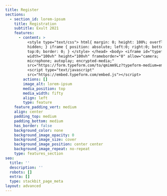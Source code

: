 ```yaml
---
title: Register
sections:
  - section_id: lorem-ipsum
    title: Registration
    subtitle: Exult 2021
    features:
      - content: >
          <style type="text/css"> html{ margin: 0; height: 100%; overflow:
          hidden; } iframe { position: absolute; left:0; right:0; bottom:0;
          top:0; border: 0; } </style> </head> <body> <iframe id="typeform-full"
          width="100vh" height="100vh" frameborder="0" allow="camera;
          microphone; autoplay; encrypted-media;"
          src="https://form.typeform.com/to/qmimm9Lz?typeform-medium=embed-snippet"></iframe>
          <script type="text/javascript"
          src="https://embed.typeform.com/embed.js"></script>
        actions: []
        image_alt: lorem-ipsum
        media_position: top
        media_width: fifty
        align: left
        type: feature
    feature_padding_vert: medium
    align: center
    padding_top: medium
    padding_bottom: medium
    has_border: false
    background_color: none
    background_image_opacity: 0
    background_image_size: cover
    background_image_position: center center
    background_image_repeat: no-repeat
    type: features_section
seo:
  title: ''
  description: ''
  robots: []
  extra: []
  type: stackbit_page_meta
layout: advanced
---
```

